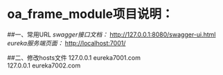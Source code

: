 # oa_frame_module项目说明：

##一、常用URL
*swagger接口文档：* <http://127.0.0.1:8080/swagger-ui.html>  
*eureka服务端页面：* <http://localhost:7001/>

##二、修改hosts文件
127.0.0.1 eureka7001.com  
127.0.0.1 eureka7002.com
